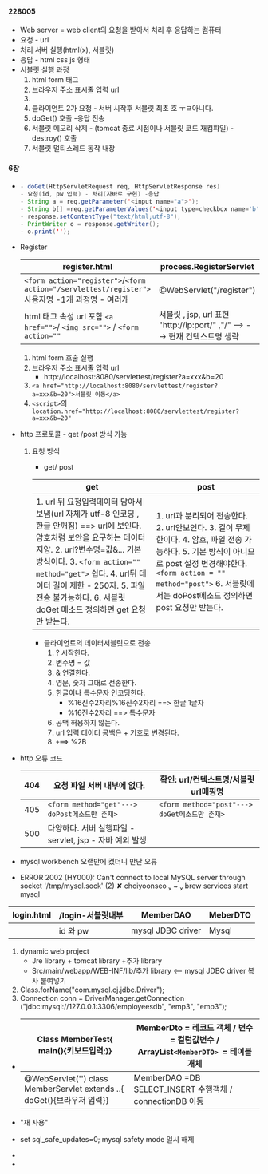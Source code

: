 #### 228005

- Web server = web client의 요청을 받아서 처리 후 응답하는 컴퓨터
- 요청 - url
- 처리 서버 실행(html(x), 서블릿)
- 응답 - html css js 형태
- 서블릿 실행 과정
  1. html form 태그
  2. 브라우저 주소 표시줄 입력 url
  3. 
  4. 클라이언트 2가 요청 - 서버 시작후 서블릿 최초 호 ㅜㄹ아니다.
  5. doGet() 호출 -응답 전송
  6. 서블릿 메모리 삭제 - (tomcat 종료 시점이나 서블릿 코드 재컴파일) - destroy() 호출
  7. 서블릿 멀티스레드 동작 내장

#### 6장

- ``` java
  - doGet(HttpServletRequest req, HttpServletResponse res)
  - 요청(id, pw 입력) - 처리(자바로 구현) -응답
  - String a = req.getParameter('<input name="a">');
  - String b[] =req.getParameterValues('<input type=checkbox name='b'>');
  - response.setContentType("text/html;utf-8");
  - PrintWriter o = response.getWriter();
  - o.print('');

- Register

  | register.html                                                | process.RegisterServlet                                      |
  | ------------------------------------------------------------ | ------------------------------------------------------------ |
  | `<form action="register">`/`<form action="/servlettest/register">`사용자명 -1개 과정명 - 여러개 | @WebServlet("/register")                                     |
  | html 태그 속성 url 포함 `<a href="">`/ `<img src="">` / `<form action=""` | 서블릿 , jsp, url 표현 "http://ip:port/" ,"/" --> --> 현재 컨텍스트명 생략 |

  

  1. html form 호출 실행 
  2. 브라우저 주소 표시줄 입력 url
     - http://localhost:8080/servlettest/register?a=xxx&b=20
  3. `<a href="http://localhost:8080/servlettest/register?a=xxx&b=20">서블릿 이동</a>`
  4. `<script>`의` location.href="http://localhost:8080/servlettest/register?a=xxx&b=20"`

- http 프로토콜 - get /post 방식 가능

  1. 요청 방식 

     - get/ post

     | get                                                          | post                                                         |
     | ------------------------------------------------------------ | ------------------------------------------------------------ |
     | 1. url 뒤 요청입력데이터 담아서 보냄(url 자체가 utf-8 인코딩 , 한글 안깨짐) ==> url에 보인다. 암호처럼 보안을 요구하는 데이터 지양.  2. url?변수명=값&... 기본 방식이다.          3.  `<form action="" method="get">`  쉽다.    4. url뒤 데이터 길이 제한 - 250자.      5. 파일 전송 불가능하다.    6. 서블릿 doGet 메소드 정의하면 get 요청만 받는다. | 1. url과 분리되어 전송한다. 2. url안보인다. 3. 길이 무제한이다. 4. 암호, 파일 전송 가능하다. 5. 기본 방식이 아니므로 post 설정 변경해야한다. `<form action = "" method="post">` 6. 서블릿에서는 doPost메소드 정의하면 post 요청만 받는다. |

     - 클라이언트의 데이터서블릿으로  전송
       1. ? 시작한다.
       2. 변수명 = 값
       3. & 연결한다.
       4. 영문, 숫자 그대로 전송한다.
       5. 한글이나 특수문자 인코딩한다. 
          - %16진수2자리%16진수2자리 ==> 한글 1글자
          - %16진수2자리 ==> 특수문자
       6. 공백 허용하지 않는다.
       7. url 입력 데이터 공백은 + 기호로 변경된다.
       8. `+`==> %2B

- http 오류 코드

  | 404  | 요청 파일 서버 내부에 없다.                             | 확인: url/컨텍스트명/서블릿url매핑명          |
  | ---- | ------------------------------------------------------- | --------------------------------------------- |
  | 405  | `<form method="get"---> doPost메소드만 존재>`           | `<form method="post"---> doGet메소드만 존재>` |
  | 500  | 다양하다. 서버 실행파일 - servlet, jsp - 자바 예외 발생 |                                               |

  

-  mysql workbench 오랜만에 켰더니 만난 오류 

- ERROR 2002 (HY000): Can't connect to local MySQL server through socket '/tmp/mysql.sock' (2)
   ✘ choiyoonseo  ~  brew services start mysql

| login.html | /login-서블릿내부 | MemberDAO         | MeberDTO |
| ---------- | ----------------- | ----------------- | -------- |
|            | id 와 pw          | mysql JDBC driver | Mysql    |

1. dynamic web project
   - Jre library + tomcat library +추가 library
   - Src/main/webapp/WEB-INF/lib/추가 library <-- mysql JDBC driver 복사 붙여넣기
2. Class.forName("com.mysql.cj.jdbc.Driver");
3. Connection conn = DriverManager.getConnection
   				("jdbc:mysql://127.0.0.1:3306/employeesdb", "emp3", "emp3");

- | Class MemberTest{ main(){키보드입력;}}                       | MemberDto = 레코드 객체 / 변수 = 컬럼값변수 / ArrayList`<MemberDTO> `= 테이블 개체 |
  | ------------------------------------------------------------ | ------------------------------------------------------------ |
  | @WebServlet('')   class MemberServlet extends ..{ doGet(){브라우저 입력}} | MemberDAO =DB SELECT_INSERT 수행객체 / connectionDB 이동     |

- "재 사용"

- set sql_safe_updates=0; mysql safety mode 일시 해제

- 

- 

